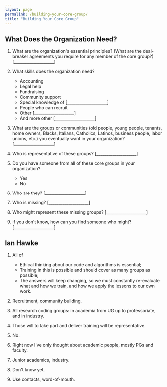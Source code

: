 ```yaml
---
layout: page
permalink: /building-your-core-group/
title: "Building Your Core Group"
---
```


## What Does the Organization Need?

1.  What are the organization's essential principles?
    (What are the deal-breaker agreements you require for any member of the core group?)
    [____________________]

2.  What skills does the organization need?
    *   Accounting
    *   Legal help
    *   Fundraising
    *   Community support
    *   Special knowledge of [____________________]
    *   People who can recruit
    *   Other [____________________]
    *   And more other [____________________]

3.  What are the groups or communities (old people, young people, tenants, home owners,
    Blacks, Italians, Catholics, Latinos, business people, labor unions, etc.) you
    eventually want in your organization? [____________________]

4.  Who is representative of these groups?
    [____________________]

5.  Do you have someone from all of these core groups in your organization?
    *   Yes
    *   No

6.  Who are they? [____________________]

7.  Who is missing? [____________________]

8.  Who might represent these missing groups? [____________________]

9.  If you don't know, how can you find someone who might?
    [____________________]

## Ian Hawke

1.  All of
    * Ethical thinking about our code and algorithms is essential;
    * Training in this is possible and should cover as many groups as possible;
    * The answers will keep changing, so we must constantly re-evaluate what and how we train, and how we apply the lessons to our own work.

2.  Recruitment, community building.

3.  All research coding groups: in academia from UG up to professoriate, and in industry.

4.  Those will to take part and deliver training will be representative.

5.  No.

6.  Right now I've only thought about academic people, mostly PGs and faculty.

7.  Junior academics, industry.

8.  Don't know yet.

9.  Use contacts, word-of-mouth.
